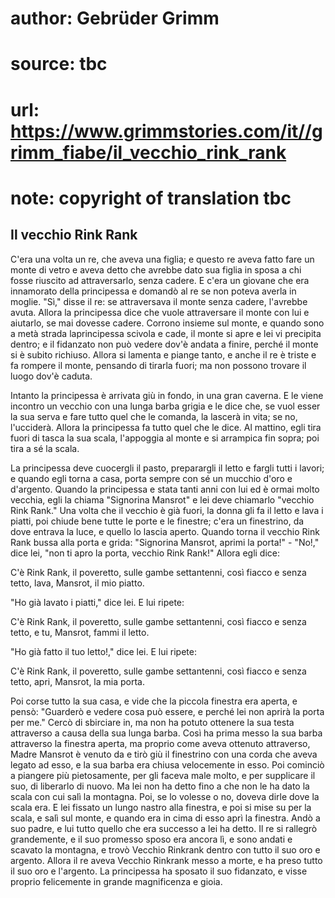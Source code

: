 # author: Gebrüder Grimm
# source: tbc
# url: https://www.grimmstories.com/it//grimm_fiabe/il_vecchio_rink_rank
# note: copyright of translation tbc

## Il vecchio Rink Rank 

C'era una volta un re, che aveva una figlia; e questo re aveva fatto
fare un monte di vetro e aveva detto che avrebbe dato sua figlia in
sposa a chi fosse riuscito ad attraversarlo, senza cadere. E c'era un
giovane che era innamorato della principessa e domandò al re se non
poteva averla in moglie. "Sì," disse il re: se attraversava il monte
senza cadere, l'avrebbe avuta. Allora la principessa dice che vuole
attraversare il monte con lui e aiutarlo, se mai dovesse cadere. Corrono
insieme sul monte, e quando sono a metà strada laprincipessa scivola e
cade, il monte si apre e lei vi precipita dentro; e il fidanzato non può
vedere dov'è andata a finire, perché il monte si è subito richiuso.
Allora si lamenta e piange tanto, e anche il re è triste e fa rompere il
monte, pensando di tirarla fuori; ma non possono trovare il luogo dov'è
caduta.

Intanto la principessa è arrivata giù in fondo, in una gran caverna. E
le viene incontro un vecchio con una lunga barba grigia e le dice che,
se vuol esser la sua serva e fare tutto quel che le comanda, la lascerà
in vita; se no, l'ucciderà. Allora la principessa fa tutto quel che le
dice. Al mattino, egli tira fuori di tasca la sua scala, l'appoggia al
monte e si arrampica fin sopra; poi tira a sé la scala.

La principessa deve cuocergli il pasto, preparargli il letto e fargli
tutti i lavori; e quando egli torna a casa, porta sempre con sé un
mucchio d'oro e d'argento. Quando la principessa e stata tanti anni
con lui ed è ormai molto vecchia, egli la chiama "Signorina Mansrot" e
lei deve chiamarlo "vecchio Rink Rank." Una volta che il vecchio è già
fuori, la donna gli fa il letto e lava i piatti, poi chiude bene tutte
le porte e le finestre; c'era un finestrino, da dove entrava la luce, e
quello lo lascia aperto. Quando torna il vecchio Rink Rank bussa alla
porta e grida: "Signorina Mansrot, aprimi la porta!" - "No!," dice
lei, "non ti apro la porta, vecchio Rink Rank!" Allora egli dice:

C'è Rink Rank, il poveretto,
sulle gambe settantenni,
così fiacco e senza tetto,
lava, Mansrot, il mio piatto.

"Ho già lavato i piatti," dice lei. E lui ripete:

C'è Rink Rank, il poveretto,
sulle gambe settantenni,
così fiacco e senza tetto,
e tu, Mansrot, fammi il letto.

"Ho già fatto il tuo letto!," dice lei. E lui ripete:

C'è Rink Rank, il poveretto,
sulle gambe settantenni,
così fiacco e senza tetto,
apri, Mansrot, la mia porta.

Poi corse tutto la sua casa, e vide che la piccola finestra era aperta,
e pensò: "Guarderò e vedere cosa può essere, e perché lei non aprirà la
porta per me." Cercò di sbirciare in, ma non ha potuto ottenere la sua
testa attraverso a causa della sua lunga barba. Così ha prima messo la
sua barba attraverso la finestra aperta, ma proprio come aveva ottenuto
attraverso, Madre Mansrot è venuto da e tirò giù il finestrino con una
corda che aveva legato ad esso, e la sua barba era chiusa velocemente in
esso. Poi cominciò a piangere più pietosamente, per gli faceva male
molto, e per supplicare il suo, di liberarlo di nuovo. Ma lei non ha
detto fino a che non le ha dato la scala con cui salì la montagna. Poi,
se lo volesse o no, doveva dirle dove la scala era. E lei fissato un
lungo nastro alla finestra, e poi si mise su per la scala, e salì sul
monte, e quando era in cima di esso aprì la finestra. Andò a suo padre,
e lui tutto quello che era successo a lei ha detto. Il re si rallegrò
grandemente, e il suo promesso sposo era ancora lì, e sono andati e
scavato la montagna, e trovò Vecchio Rinkrank dentro con tutto il suo
oro e argento. Allora il re aveva Vecchio Rinkrank messo a morte, e ha
preso tutto il suo oro e l'argento. La principessa ha sposato il suo
fidanzato, e visse proprio felicemente in grande magnificenza e gioia.
